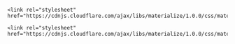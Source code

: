 <!-- Font Awesome kit link -->
<script src="https://kit.fontawesome.com/b3ec5efbd4.js" crossorigin="anonymous"></script>


<!-- materilized css cdn link -->
<!-- 1. css cdn -->
 <link rel="stylesheet" href="https://cdnjs.cloudflare.com/ajax/libs/materialize/1.0.0/css/materialize.min.css">

<!-- 2. js cdn -->
 <script src="https://cdnjs.cloudflare.com/ajax/libs/materialize/1.0.0/js/materialize.min.js"></script>
 <!-- -------------------------------- -->

   <!-- materialize css cdn link -->
    <link rel="stylesheet" href="https://cdnjs.cloudflare.com/ajax/libs/materialize/1.0.0/css/materialize.min.css">

    <link rel="stylesheet" href="https://cdnjs.cloudflare.com/ajax/libs/materialize/1.0.0/css/materialize.min.css">